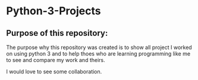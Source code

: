 # Python-3-Projects

## Purpose of this repository:

The purpose why this repository was created is to show all project I worked on using python 3  and to help thoes who are learning programming like me to see and compare my work and theirs. 

I would love to see some collaboration. 

